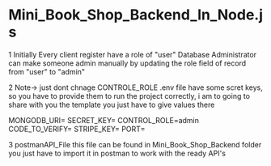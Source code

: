 # Mini_Book_Shop_Backend_In_Node.js
1 Initially Every client register have a role of "user"
Database Administrator can make someone admin manually by updating the role field of record from "user" to "admin"

2 Note-> just dont chnage CONTROLE_ROLE 
.env file have some scret keys, so you have to provide them to run the project correctly, 
i am to going to share with you the template you just have to give values there

MONGODB_URI=
SECRET_KEY=
CONTROL_ROLE=admin
CODE_TO_VERIFY=
STRIPE_KEY=
PORT=

3 postmanAPI_File this file can be found in Mini_Book_Shop_Backend folder you just have to import it in postman to work with the ready API's 

